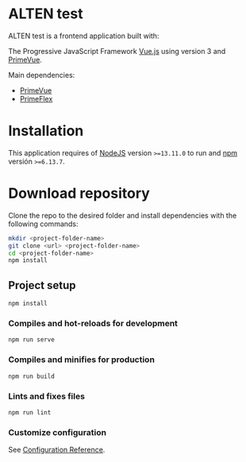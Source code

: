 # ALTEN test

 ALTEN test is a frontend application built with:

The Progressive JavaScript Framework [Vue.js](https://vuejs.org/) using version 3 and [PrimeVue](https://primevue.org/).

Main dependencies:

- [PrimeVue](https://primevue.org/)
- [PrimeFlex](https://primeflex.org/)

# Installation

This application requires of <a href="https://nodejs.org/" target="_blank">NodeJS</a> version `>=13.11.0` to run and <a href="https://www.npmjs.com/get-npm" target="_blank">npm</a> versión `>=6.13.7`.

# Download repository

Clone the repo to the desired folder and install dependencies with the following commands:

```sh
mkdir <project-folder-name>
git clone <url> <project-folder-name>
cd <project-folder-name>
npm install
```

## Project setup
```
npm install
```

### Compiles and hot-reloads for development
```
npm run serve
```

### Compiles and minifies for production
```
npm run build
```

### Lints and fixes files
```
npm run lint
```

### Customize configuration
See [Configuration Reference](https://cli.vuejs.org/config/).
